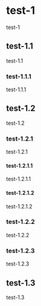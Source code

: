 # test-1
test-1

## test-1.1
test-1.1

### test-1.1.1
test-1.1.1

## test-1.2
test-1.2

### test-1.2.1
test-1.2.1

#### test-1.2.1.1
test-1.2.1.1

#### test-1.2.1.2
test-1.2.1.2

### test-1.2.2
test-1.2.2

### test-1.2.3
test-1.2.3

## test-1.3
test-1.3